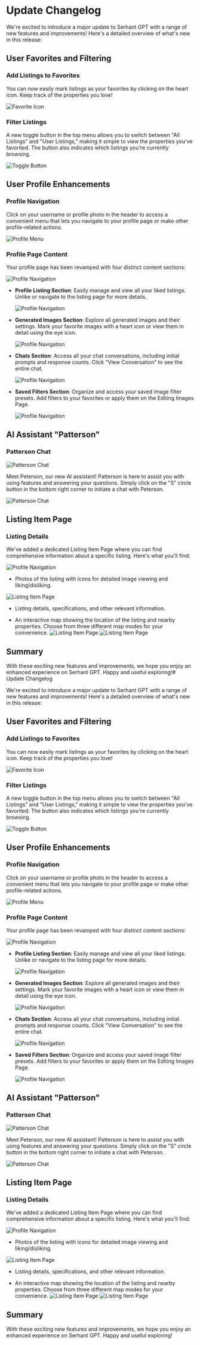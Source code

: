 # Update Changelog

We're excited to introduce a major update to Serhant GPT with a range of new features and improvements! Here's a
detailed overview of what's new in this release:

## **User Favorites and Filtering**

### **Add Listings to Favorites**

You can now easily mark listings as your favorites by clicking on the heart icon. Keep track of the properties you love!

![Favorite Icon](https://github.com/akcserhant/sgpt_changelog/blob/main/13.09.2023/heart.PNG?raw=true)

### **Filter Listings**

A new toggle button in the top menu allows you to switch between "All Listings" and "User Listings," making it simple to
view the properties you've favorited. The button also indicates which listings you're currently browsing.

![Toggle Button](https://github.com/akcserhant/sgpt_changelog/blob/main/13.09.2023/choosing_only_user_listings.png?raw=true)

## **User Profile Enhancements**

### **Profile Navigation**

Click on your username or profile photo in the header to access a convenient menu that lets you navigate to your profile
page or make other profile-related actions.

![Profile Menu](https://github.com/akcserhant/sgpt_changelog/blob/main/13.09.2023/main_page_profile.PNG?raw=true)

### **Profile Page Content**

Your profile page has been revamped with four distinct content sections:

![Profile Navigation](https://github.com/akcserhant/sgpt_changelog/blob/main/13.09.2023/profile_tabs.PNG?raw=true)

- **Profile Listing Section**: Easily manage and view all your liked listings. Unlike or navigate to the listing page
  for more details.

  ![Profile Navigation](https://github.com/akcserhant/sgpt_changelog/blob/main/13.09.2023/profile_listings_favorite_1.PNG?raw=true)

- **Generated Images Section**: Explore all generated images and their settings. Mark your favorite images with a heart
  icon or view them in detail using the eye icon.

  ![Profile Navigation](https://github.com/akcserhant/sgpt_changelog/blob/main/13.09.2023/profile_generatedImages_1.PNG?raw=true)

- **Chats Section**: Access all your chat conversations, including initial prompts and response counts. Click "View
  Conversation" to see the entire chat.

  ![Profile Navigation](https://github.com/akcserhant/sgpt_changelog/blob/main/13.09.2023/profile_chats_1.PNG?raw=true)

- **Saved Filters Section**: Organize and access your saved image filter presets. Add filters to your favorites or apply
  them on the Editing Images Page.

  ![Profile Navigation](https://github.com/akcserhant/sgpt_changelog/blob/main/13.09.2023/profile_savedFilters_1.PNG?raw=true)

## **AI Assistant "Patterson"**

### **Patterson Chat**

![Patterson Chat](https://github.com/akcserhant/sgpt_changelog/blob/main/13.09.2023/patterson.PNG?raw=true)

Meet Peterson, our new AI assistant! Patterson is here to assist you with using features and answering your questions.
Simply click on the "S" circle button in the bottom right corner to initiate a chat with Peterson.

![Patterson Chat](https://github.com/akcserhant/sgpt_changelog/blob/main/13.09.2023/patterson_chat.png?raw=true)

## **Listing Item Page**

### **Listing Details**

We've added a dedicated Listing Item Page where you can find comprehensive information about a specific listing. Here's
what you'll find:

![Profile Navigation](https://github.com/akcserhant/sgpt_changelog/blob/main/13.09.2023/profile_listings_favorite_1.PNG?raw=true)

- Photos of the listing with icons for detailed image viewing and liking/disliking.

![Listing Item Page](https://github.com/akcserhant/sgpt_changelog/blob/main/13.09.2023/photos_watcher.png?raw=true)

- Listing details, specifications, and other relevant information.

- An interactive map showing the location of the listing and nearby properties. Choose from three different map modes
  for your convenience.
  ![Listing Item Page](https://github.com/akcserhant/sgpt_changelog/blob/main/13.09.2023/map_info.png?raw=true)
  ![Listing Item Page](https://github.com/akcserhant/sgpt_changelog/blob/main/13.09.2023/map_styles.png?raw=true)


## Summary
With these exciting new features and improvements, we hope you enjoy an enhanced experience on Serhant GPT. Happy and useful
exploring!# Update Changelog

We're excited to introduce a major update to Serhant GPT with a range of new features and improvements! Here's a
detailed overview of what's new in this release:

## **User Favorites and Filtering**

### **Add Listings to Favorites**

You can now easily mark listings as your favorites by clicking on the heart icon. Keep track of the properties you love!

![Favorite Icon](https://github.com/akcserhant/sgpt_changelog/blob/main/13.09.2023/heart.PNG?raw=true)

### **Filter Listings**

A new toggle button in the top menu allows you to switch between "All Listings" and "User Listings," making it simple to
view the properties you've favorited. The button also indicates which listings you're currently browsing.

![Toggle Button](https://github.com/akcserhant/sgpt_changelog/blob/main/13.09.2023/choosing_only_user_listings.png?raw=true)

## **User Profile Enhancements**

### **Profile Navigation**

Click on your username or profile photo in the header to access a convenient menu that lets you navigate to your profile
page or make other profile-related actions.

![Profile Menu](https://github.com/akcserhant/sgpt_changelog/blob/main/13.09.2023/main_page_profile.PNG?raw=true)

### **Profile Page Content**

Your profile page has been revamped with four distinct content sections:

![Profile Navigation](https://github.com/akcserhant/sgpt_changelog/blob/main/13.09.2023/profile_tabs.PNG?raw=true)

- **Profile Listing Section**: Easily manage and view all your liked listings. Unlike or navigate to the listing page
  for more details.

  ![Profile Navigation](https://github.com/akcserhant/sgpt_changelog/blob/main/13.09.2023/profile_listings_favorite_1.PNG?raw=true)

- **Generated Images Section**: Explore all generated images and their settings. Mark your favorite images with a heart
  icon or view them in detail using the eye icon.

  ![Profile Navigation](https://github.com/akcserhant/sgpt_changelog/blob/main/13.09.2023/profile_generatedImages_1.PNG?raw=true)

- **Chats Section**: Access all your chat conversations, including initial prompts and response counts. Click "View
  Conversation" to see the entire chat.

  ![Profile Navigation](https://github.com/akcserhant/sgpt_changelog/blob/main/13.09.2023/profile_chats_1.PNG?raw=true)

- **Saved Filters Section**: Organize and access your saved image filter presets. Add filters to your favorites or apply
  them on the Editing Images Page.

  ![Profile Navigation](https://github.com/akcserhant/sgpt_changelog/blob/main/13.09.2023/profile_savedFilters_1.PNG?raw=true)

## **AI Assistant "Patterson"**

### **Patterson Chat**

![Patterson Chat](https://github.com/akcserhant/sgpt_changelog/blob/main/13.09.2023/patterson.PNG?raw=true)

Meet Peterson, our new AI assistant! Patterson is here to assist you with using features and answering your questions.
Simply click on the "S" circle button in the bottom right corner to initiate a chat with Peterson.

![Patterson Chat](https://github.com/akcserhant/sgpt_changelog/blob/main/13.09.2023/patterson_chat.png?raw=true)

## **Listing Item Page**

### **Listing Details**

We've added a dedicated Listing Item Page where you can find comprehensive information about a specific listing. Here's
what you'll find:

![Profile Navigation](https://github.com/akcserhant/sgpt_changelog/blob/main/13.09.2023/profile_listings_favorite_1.PNG?raw=true)

- Photos of the listing with icons for detailed image viewing and liking/disliking.

![Listing Item Page](https://github.com/akcserhant/sgpt_changelog/blob/main/13.09.2023/photos_watcher.png?raw=true)

- Listing details, specifications, and other relevant information.

- An interactive map showing the location of the listing and nearby properties. Choose from three different map modes
  for your convenience.
  ![Listing Item Page](https://github.com/akcserhant/sgpt_changelog/blob/main/13.09.2023/map_info.png?raw=true)
  ![Listing Item Page](https://github.com/akcserhant/sgpt_changelog/blob/main/13.09.2023/map_styles.png?raw=true)


## Summary
With these exciting new features and improvements, we hope you enjoy an enhanced experience on Serhant GPT. Happy and useful
exploring!
